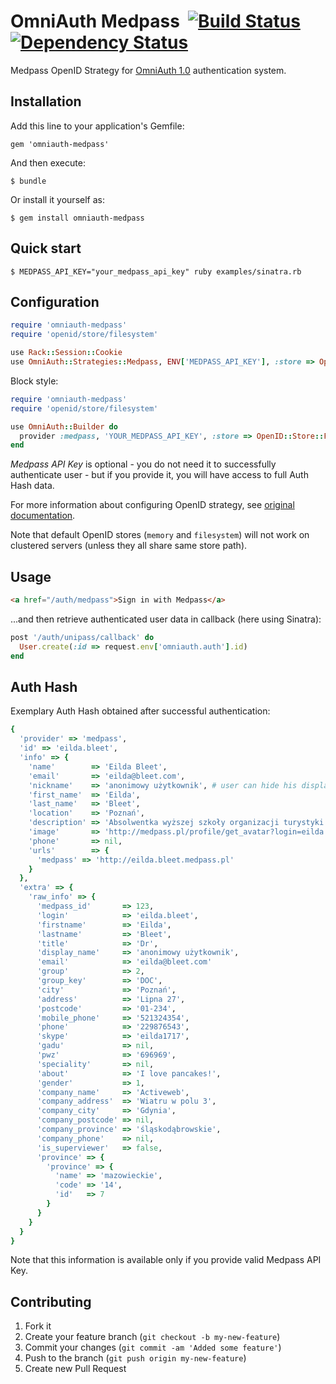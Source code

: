 # OmniAuth Medpass &nbsp;[![Build Status](https://secure.travis-ci.org/connectmedica/omniauth-medpass.png)][travis]&nbsp;[![Dependency Status](https://gemnasium.com/connectmedica/omniauth-medpass.png?travis)][gemnasium]

Medpass OpenID Strategy for [OmniAuth 1.0](https://github.com/intridea/omniauth) authentication system.

[travis]: http://travis-ci.org/connectmedica/omniauth-medpass
[gemnasium]: https://gemnasium.com/connectmedica/omniauth-medpass

## Installation

Add this line to your application's Gemfile:

    gem 'omniauth-medpass'

And then execute:

    $ bundle

Or install it yourself as:

    $ gem install omniauth-medpass

## Quick start

    $ MEDPASS_API_KEY="your_medpass_api_key" ruby examples/sinatra.rb

## Configuration

```ruby
require 'omniauth-medpass'
require 'openid/store/filesystem'

use Rack::Session::Cookie
use OmniAuth::Strategies::Medpass, ENV['MEDPASS_API_KEY'], :store => OpenID::Store::Filesystem.new('/tmp')
```

Block style:

```ruby
require 'omniauth-medpass'
require 'openid/store/filesystem'

use OmniAuth::Builder do
  provider :medpass, 'YOUR_MEDPASS_API_KEY', :store => OpenID::Store::Filesystem.new('/tmp')
end
```

*Medpass API Key* is optional - you do not need it to successfully authenticate user - but if you provide it, you will have access to full Auth Hash data.

For more information about configuring OpenID strategy, see [original documentation](https://github.com/intridea/omniauth-openid).

Note that default OpenID stores (`memory` and `filesystem`) will not work on clustered servers (unless they all share same store path).

## Usage

```html
<a href="/auth/medpass">Sign in with Medpass</a>
```

...and then retrieve authenticated user data in callback (here using Sinatra):

```ruby
post '/auth/unipass/callback' do
  User.create(:id => request.env['omniauth.auth'].id)
end
```

## Auth Hash

Exemplary Auth Hash obtained after successful authentication:

```ruby
{
  'provider' => 'medpass',
  'id' => 'eilda.bleet',
  'info' => {
    'name'        => 'Eilda Bleet',
    'email'       => 'eilda@bleet.com',
    'nickname'    => 'anonimowy użytkownik', # user can hide his display_name
    'first_name'  => 'Eilda',
    'last_name'   => 'Bleet',
    'location'    => 'Poznań',
    'description' => 'Absolwentka wyższej szkoły organizacji turystyki i hotelarstwa.',
    'image'       => 'http://medpass.pl/profile/get_avatar?login=eilda.bleet&size=small',
    'phone'       => nil,
    'urls'        => {
      'medpass' => 'http://eilda.bleet.medpass.pl'
    }
  },
  'extra' => {
    'raw_info' => {
      'medpass_id'       => 123,
      'login'            => 'eilda.bleet',
      'firstname'        => 'Eilda',
      'lastname'         => 'Bleet',
      'title'            => 'Dr',
      'display_name'     => 'anonimowy użytkownik',
      'email'            => 'eilda@bleet.com'
      'group'            => 2,
      'group_key'        => 'DOC',
      'city'             => 'Poznań',
      'address'          => 'Lipna 27',
      'postcode'         => '01-234',
      'mobile_phone'     => '521324354',
      'phone'            => '229876543',
      'skype'            => 'eilda1717',
      'gadu'             => nil,
      'pwz'              => '696969',
      'speciality'       => nil,
      'about'            => 'I love pancakes!',
      'gender'           => 1,
      'company_name'     => 'Activeweb',
      'company_address'  => 'Wiatru w polu 3',
      'company_city'     => 'Gdynia',
      'company_postcode' => nil,
      'company_province' => 'śląskodąbrowskie',
      'company_phone'    => nil,
      'is_superviewer'   => false,
      'province' => {
        'province' => {
          'name' => 'mazowieckie',
          'code' => '14',
          'id'   => 7
        }
      }
    }
  }
}
```

Note that this information is available only if you provide valid Medpass API Key.

## Contributing

1. Fork it
2. Create your feature branch (`git checkout -b my-new-feature`)
3. Commit your changes (`git commit -am 'Added some feature'`)
4. Push to the branch (`git push origin my-new-feature`)
5. Create new Pull Request
